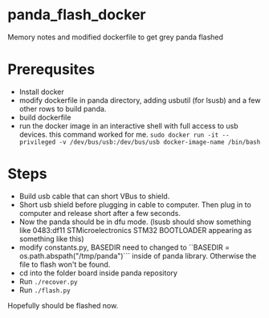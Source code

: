 # panda_flash_docker
Memory notes and modified dockerfile to get grey panda flashed

# Prerequsites
 - Install docker
 - modify dockerfile in panda directory, adding usbutil (for lsusb) and a few other rows to build panda. 
 - build dockerfile
 - run the docker image in an interactive shell with full access to usb devices. 
   this command worked for me.
   ```sudo docker run -it --privileged -v /dev/bus/usb:/dev/bus/usb docker-image-name /bin/bash```

# Steps
 - Build usb cable that can short VBus to shield. 
 - Short usb shield before plugging in cable to computer. Then plug in to computer and release short after a few seconds. 
 - Now the panda should be in dfu mode. (lsusb should show something like 0483:df11 STMicroelectronics STM32  BOOTLOADER appearing as something like this)
 - modify constants.py, BASEDIR need to changed to ``BASEDIR = os.path.abspath("/tmp/panda")``` inside of panda library. Otherwise the file to flash won't be      found.
 - cd into the folder board inside panda repository 
 - Run ```./recover.py```
 - Run ```./flash.py```

Hopefully should be flashed now.
